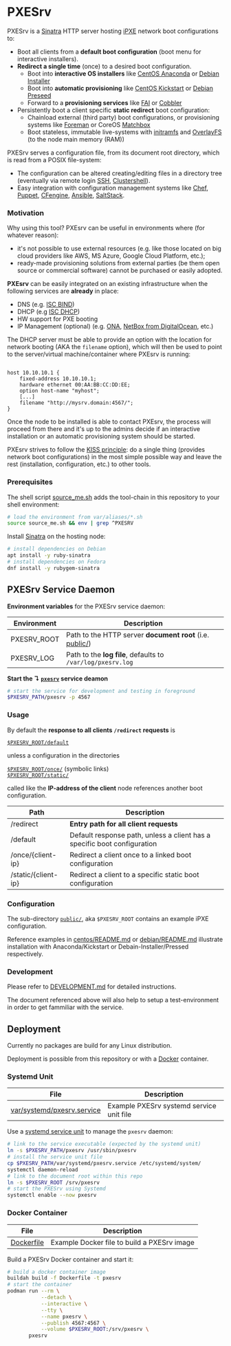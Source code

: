 # PXESrv

PXESrv is a [Sinatra][01] HTTP server hosting [iPXE][00] network boot configurations to:

* Boot all clients from a **default boot configuration** (boot menu for interactive installers).
* **Redirect a single time** (once) to a desired boot configuration.
  - Boot into **interactive OS installers**  like [CentOS Anaconda][10] or [Debian Installer](https://www.debian.org/releases/stable/amd64/index.html.en)
  - Boot into **automatic provisioning** like [CentOS Kickstart][09] or [Debian Preseed](https://wiki.debian.org/DebianInstaller/Preseed)
  - Forward to a **provisioning services** like [FAI](http://fai-project.org/) or [Cobbler](http://cobbler.github.io/)
* Persistently boot a client specific **static redirect** boot configuration:
  - Chainload external (third party) boot configurations, or provisioning systems like [Foreman][tf] or CoreOS [Matchbox][mb]
  - Boot stateless, immutable live-systems with [initramfs][ir] and [OverlayFS][of] (to the node main memory (RAM)) 

[tf]: https://www.theforeman.org/
[mb]: https://github.com/coreos/matchbox
[ir]: https://en.wikipedia.org/wiki/Initial_ramdisk
[of]: https://en.wikipedia.org/wiki/OverlayFS

PXESrv serves a configuration file, from its document root directory, which is read from a POSIX file-system:

* The configuration can be altered creating/editing files in a directory tree (eventually via remote login [SSH][ss], [Clustershell][cs]).
* Easy integration with configuration management systems like [Chef][ch], [Puppet][pp], [CFengine][cf], [Ansible][an], [SaltStack][sl].

[an]: https://www.ansible.com/
[cf]: https://cfengine.com/
[ch]: https://www.chef.io
[cs]: http://cea-hpc.github.io/clustershell
[pp]: https://puppet.com
[sl]: https://www.saltstack.com/
[ss]: https://www.ssh.com/ssh

### Motivation

Why using this tool? PXEsrv can be useful in environments where (for whatever reason):

* it's not possible to use external resources (e.g. like those located on big cloud providers like AWS, MS Azure, Google Cloud Platform, etc.);
* ready-made provisioning solutions from external parties (be them open source or commercial software) cannot be purchased or easily adopted.

**PXEsrv** can be easily integrated on an existing infrastructure when the following services are __already__ in place:

* DNS  (e.g. [ISC BIND](https://www.isc.org/downloads/bind/))
* DHCP (e.g [ISC DHCP](https://www.isc.org/downloads/dhcp/))
* HW support for PXE booting
* IP Management (optional) (e.g. [ONA](https://github.com/opennetadmin/ona), [NetBox from DigitalOcean](https://github.com/digitalocean/netbox), etc.)

The DHCP server must be able to provide an option with the location for network booting (AKA the ``filename`` option), which will then be used to point to the server/virtual machine/container where PXEsrv is running:

``` # An entry from ISC DHCP

host 10.10.10.1 {
    fixed-address 10.10.10.1;
    hardware ethernet 00:AA:BB:CC:DD:EE;
    option host-name "myhost";
    [...]
    filename "http://mysrv.domain:4567/";
}
```

Once the node to be installed is able to contact PXEsrv, the process will proceed from there and it's up to the admins decide if an interactive installation or an automatic provisioning system should be started.

PXEsrv strives to follow the [KISS principle](https://en.wikipedia.org/wiki/KISS_principle): do a single thing (provides network boot configurations) in the most simple possible way and leave the rest (installation, configuration, etc.) to other tools.

### Prerequisites

The shell script [source_me.sh](source_me.sh) adds the tool-chain in this repository to your shell environment:

```bash
# load the environment from var/aliases/*.sh 
source source_me.sh && env | grep ^PXESRV
```

Install [Sinatra][si] on the hosting node:

```bash
# install dependencies on Debian
apt install -y ruby-sinatra
# install dependencies on Fedora
dnf install -y rubygem-sinatra
```

[si]: https://github.com/sinatra/sinatra

## PXESrv Service Daemon 

**Environment variables** for the PXESrv service daemon:

Environment       | Description
------------------|---------------------------
PXESRV_ROOT       | Path to the HTTP server **document root** (i.e. [public/](public/))
PXESRV_LOG        | Path to the **log file**, defaults to `/var/log/pxesrv.log`

**Start the ↴ **[`pxesrv`](pxesrv)** service deamon**

```bash
# start the service for development and testing in foreground
$PXESRV_PATH/pxesrv -p 4567
```

### Usage

By default the **response to all clients `/redirect` requests** is

[`$PXESRV_ROOT/default`](public/default) 

unless a configuration in the directories

[`$PXESRV_ROOT/once/`](public/once/) (symbolic links)  
[`$PXESRV_ROOT/static/`](public/static/) 

called like the **IP-address of the client** node references another boot configuration.

Path                   | Description
-----------------------|------------------------
/redirect              | **Entry path for all client requests**
/default               | Default response path, unless a client has a specific boot configuration
/once/{client-ip}      | Redirect a client once to a linked boot configuration
/static/{client-ip}    | Redirect a client to a specific static boot configuration

### Configuration

The sub-directory [`public/`](public/), aka `$PXESRV_ROOT` contains an example iPXE configuration.

Reference examples in [centos/README.md](public/centos/README.md) or [debian/README.md](public/debian/README.md) illustrate installation with Anaconda/Kickstart or Debain-Installer/Pressed respectively.

### Development

Please refer to [DEVELOPMENT.md](DEVELOPMENT.md) for detailed instructions.

The document referenced above will also help to setup a test-environment in order to get fammiliar with the service.

## Deployment

Currently no packages are build for any Linux distribution.

Deployment is possible from this repository or with a [Docker][dk] container.

[dk]: https://www.docker.com/

### Systemd Unit

File                             | Description
---------------------------------|------------------------
[var/systemd/pxesrv.service][06] | Example PXESrv systemd service unit file

Use a [systemd service unit][11] to manage the `pxesrv` daemon:

```bash
# link to the service executable (expected by the systemd unit)
ln -s $PXESRV_PATH/pxesrv /usr/sbin/pxesrv
# install the service unit file
cp $PXESRV_PATH/var/systemd/pxesrv.service /etc/systemd/system/
systemctl daemon-reload
# link to the document root within this repo
ln -s $PXESRV_ROOT /srv/pxesrv
# start the PXESrv using Systemd
systemctl enable --now pxesrv
```

### Docker Container

File                      | Description
--------------------------|------------------------
[Dockerfile](Dockerfile)  | Example Docker file to build a PXESrv image

Build a PXESrv Docker container and start it:

```bash
# build a docker container image
buildah build -f Dockerfile -t pxesrv
# start the container
podman run --rm \
           --detach \
           --interactive \
           --tty \
           --name pxesrv \
           --publish 4567:4567 \
           --volume $PXESRV_ROOT:/srv/pxesrv \
       pxesrv
```

[00]: http://ipxe.org "iPXE home-page"
[01]: http://sinatrarb.com/ "Sinatra home-page"
[05]: docs/test.md
[06]: var/systemd/pxesrv.service
[08]: var/aliases/pxesrv.sh
[09]: http://pykickstart.readthedocs.io "Kickstart documentation"
[10]: https://fedoraproject.org/wiki/Anaconda "Anaconda documentation"
[11]: https://www.freedesktop.org/software/systemd/man/systemd.service.html
[12]: https://github.com/vpenso/vm-tools "vm-tools home-page"

